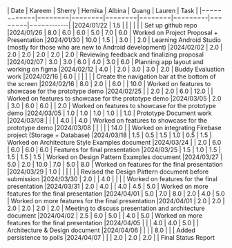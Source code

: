 | Date       | Kareem | Sherry | Hemika | Albina |  Quang  | Lauren |    Task    |
|−−−−−−−−−−−−|−−−−−−−−|−−−−−−−−|−−−−−−−−|−−−−−−−−|−−−−−−−−-|−−−−−−−−|−−−−−-------|
|2024/01/22  | 1.5    |        |        |        |         |        | Set up github repo
|2024/01/26  | 8.0    |  6.0   | 6.0    |  5.0   |  7.0    | 6.0    | Worked on Project Proposal + Presentation
|2024/01/30  | 10.0   |  1.5   |        |  3.0   |         | 2.0    | Learning Android Studio (mostly for those who are new to Android development)
|2024/02/02  |  2.0   |  2.0   | 2.0    |  2.0   |  2.0    | 2.0    | Reviewing feedback and finalizing proposal
|2024/02/07  |  3.0   |  3.0   | 6.0    |  4.0   |  3.0    | 6.0    | Planning app layout and working on figma
|2024/02/12  |  4.0   |        | 2.0    |  3.0   |  3.0    | 2.0    | Buddy Evaluation work
|2024/02/16  |  6.0   |        |        |        |         |        | Create the navigation bar at the bottom of the screen
|2024/02/16  |  8.0   |  2.0   |        |  6.0   |         | 10.0   | Worked on features to showcase for the prototype demo
|2024/02/25  |        |  2.0   | 2.0    |  6.0   |  12.0   |        | Worked on features to showcase for the prototype demo
|2024/03/05  |  2.0   |  3.0   | 6.0    |  6.0   |         |  2.0   | Worked on features to showcase for the prototype demo
|2024/03/05  |  1.0   |  1.0   | 1.0    |  1.0   |         |  1.0   | Prototype Document work
|2024/03/08  |        |        |        |  4.0   |         |  4.0   | Worked on features to showcase for the prototype demo
|2024/03/08  |        |        |        |        |  14.0   |        | Worked on integrating Firebase project (Storage + Database)
|2024/03/18  |   1.5  |  0.5   | 1.5    |  1.0   |  0.5    |  1.5   | Worked on Architecture Style Examples document
|2024/03/24  |        |  2.0   | 6.0    |  6.0   |  6.0    |  6.0   | Features for final presentation
|2024/03/25  |   1.5  |  1.0   | 1.5    |  1.5   |  1.5    |  1.5   | Worked on Design Pattern Examples document
|2024/03/27  |   5.0  |  2.0   | 10.0   |  7.0   |  5.0    |  8.0   | Worked on features for the final presentation
|2024/03/29  |   1.0  |        |        |        |         |        | Revised the Design Pattern document before submission
|2024/03/30  |   2.0  |        | 4.0    |        |         |        | Worked on features for the final presentation
|2024/03/31  |   2.0  |   4.0  |        |  4.0   |  4.5    |   5.0  | Worked on more features for the final presentation
|2024/04/01  |   5.0  |   7.0  | 8.0    |  2.0   |  4.0    |  5.0   | Worked on more features for the final presentation
|2024/04/01  |   2.0  |   2.0  | 2.0    |  2.0   |  2.0    |  2.0   | Meeting to discuss presentation and architecture document
|2024/04/02  |   2.5  |   6.0  | 5.0    |        |  4.0    |  5.0   | Worked on more features for the final presentation
|2024/04/05  |        |        | 4.0    |  4.0   |  5.0    |        | Architecture & Design document
|2024/04/06  |        |        |        |  8.0   |         |        | Added persistence to polls
|2024/04/07  |        |        | 2.0    |  2.0   |  2.0    |        | Final Status Report
